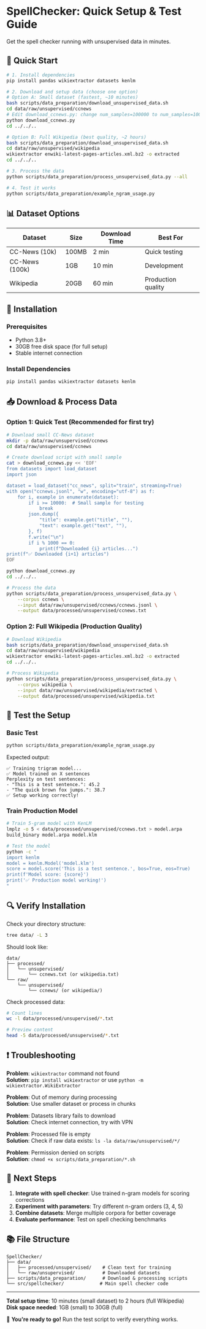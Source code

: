 # SpellChecker: Quick Setup & Test Guide

Get the spell checker running with unsupervised data in minutes.

## 🚀 Quick Start

```bash
# 1. Install dependencies
pip install pandas wikiextractor datasets kenlm

# 2. Download and setup data (choose one option)
# Option A: Small dataset (fastest, ~10 minutes)
bash scripts/data_preparation/download_unsupervised_data.sh
cd data/raw/unsupervised/ccnews
# Edit download_ccnews.py: change num_samples=100000 to num_samples=10000
python download_ccnews.py
cd ../../..

# Option B: Full Wikipedia (best quality, ~2 hours)
bash scripts/data_preparation/download_unsupervised_data.sh
cd data/raw/unsupervised/wikipedia
wikiextractor enwiki-latest-pages-articles.xml.bz2 -o extracted
cd ../../..

# 3. Process the data
python scripts/data_preparation/process_unsupervised_data.py --all

# 4. Test it works
python scripts/data_preparation/example_ngram_usage.py
```

## 📊 Dataset Options

| Dataset | Size | Download Time | Best For |
|---------|------|---------------|----------|
| CC-News (10k) | 100MB | 2 min | Quick testing |
| CC-News (100k) | 1GB | 10 min | Development |
| Wikipedia | 20GB | 60 min | Production quality |

## 🔧 Installation

### Prerequisites
- Python 3.8+
- 30GB free disk space (for full setup)
- Stable internet connection

### Install Dependencies
```bash
pip install pandas wikiextractor datasets kenlm
```

## 📥 Download & Process Data

### Option 1: Quick Test (Recommended for first try)
```bash
# Download small CC-News dataset
mkdir -p data/raw/unsupervised/ccnews
cd data/raw/unsupervised/ccnews

# Create download script with small sample
cat > download_ccnews.py << 'EOF'
from datasets import load_dataset
import json

dataset = load_dataset("cc_news", split="train", streaming=True)
with open("ccnews.jsonl", "w", encoding="utf-8") as f:
    for i, example in enumerate(dataset):
        if i >= 10000:  # Small sample for testing
            break
        json.dump({
            "title": example.get("title", ""),
            "text": example.get("text", ""),
        }, f)
        f.write("\n")
        if i % 1000 == 0:
            print(f"Downloaded {i} articles...")
print(f"✅ Downloaded {i+1} articles")
EOF

python download_ccnews.py
cd ../../..

# Process the data
python scripts/data_preparation/process_unsupervised_data.py \
    --corpus ccnews \
    --input data/raw/unsupervised/ccnews/ccnews.jsonl \
    --output data/processed/unsupervised/ccnews.txt
```

### Option 2: Full Wikipedia (Production Quality)
```bash
# Download Wikipedia
bash scripts/data_preparation/download_unsupervised_data.sh
cd data/raw/unsupervised/wikipedia
wikiextractor enwiki-latest-pages-articles.xml.bz2 -o extracted
cd ../../..

# Process Wikipedia
python scripts/data_preparation/process_unsupervised_data.py \
    --corpus wikipedia \
    --input data/raw/unsupervised/wikipedia/extracted \
    --output data/processed/unsupervised/wikipedia.txt
```

## 🧪 Test the Setup

### Basic Test
```bash
python scripts/data_preparation/example_ngram_usage.py
```

Expected output:
```
✅ Training trigram model...
✅ Model trained on X sentences
Perplexity on test sentences:
- "This is a test sentence.": 45.2
- "The quick brown fox jumps.": 38.7
✅ Setup working correctly!
```

### Train Production Model
```bash
# Train 5-gram model with KenLM
lmplz -o 5 < data/processed/unsupervised/ccnews.txt > model.arpa
build_binary model.arpa model.klm

# Test the model
python -c "
import kenlm
model = kenlm.Model('model.klm')
score = model.score('This is a test sentence.', bos=True, eos=True)
print(f'Model score: {score}')
print('✅ Production model working!')
"
```

## 🔍 Verify Installation

Check your directory structure:
```bash
tree data/ -L 3
```

Should look like:
```
data/
├── processed/
│   └── unsupervised/
│       └── ccnews.txt (or wikipedia.txt)
└── raw/
    └── unsupervised/
        └── ccnews/ (or wikipedia/)
```

Check processed data:
```bash
# Count lines
wc -l data/processed/unsupervised/*.txt

# Preview content
head -5 data/processed/unsupervised/*.txt
```

## ❗ Troubleshooting

**Problem**: `wikiextractor` command not found  
**Solution**: `pip install wikiextractor` or use `python -m wikiextractor.WikiExtractor`

**Problem**: Out of memory during processing  
**Solution**: Use smaller dataset or process in chunks

**Problem**: Datasets library fails to download  
**Solution**: Check internet connection, try with VPN

**Problem**: Processed file is empty  
**Solution**: Check if raw data exists: `ls -la data/raw/unsupervised/*/`

**Problem**: Permission denied on scripts  
**Solution**: `chmod +x scripts/data_preparation/*.sh`

## 🎯 Next Steps

1. **Integrate with spell checker**: Use trained n-gram models for scoring corrections
2. **Experiment with parameters**: Try different n-gram orders (3, 4, 5)
3. **Combine datasets**: Merge multiple corpora for better coverage
4. **Evaluate performance**: Test on spell checking benchmarks

## 📚 File Structure

```
SpellChecker/
├── data/
│   ├── processed/unsupervised/    # Clean text for training
│   └── raw/unsupervised/          # Downloaded datasets
├── scripts/data_preparation/      # Download & processing scripts
└── src/spellchecker/             # Main spell checker code
```

---

**Total setup time**: 10 minutes (small dataset) to 2 hours (full Wikipedia)  
**Disk space needed**: 1GB (small) to 30GB (full)

🎉 **You're ready to go!** Run the test script to verify everything works.
